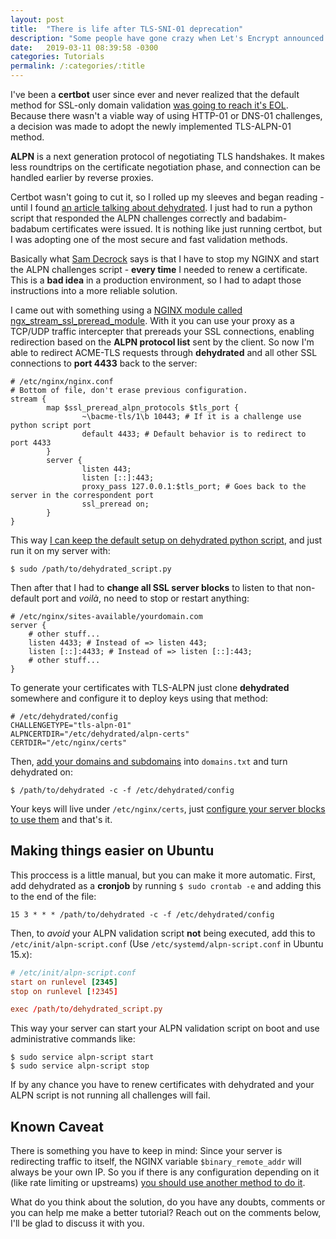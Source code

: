 ```yaml
---
layout: post
title:  "There is life after TLS-SNI-01 deprecation"
description: "Some people have gone crazy when Let's Encrypt announced the deprecation of the TLS-SNI-01 domain validation method. This post is about my reaction to the news."
date:   2019-03-11 08:39:58 -0300
categories: Tutorials
permalink: /:categories/:title
---
```

I've been a **certbot** user since ever and never realized that the default method for SSL-only domain validation [was going to reach it's EOL](https://community.letsencrypt.org/t/march-13-2019-end-of-life-for-all-tls-sni-01-validation-support/74209). Because there wasn't a viable way of using HTTP-01 or DNS-01 challenges, a decision was made to adopt the newly implemented TLS-ALPN-01 method.

**ALPN** is a next generation protocol of negotiating TLS handshakes. It makes less roundtrips on the certificate negotiation phase, and connection can be handled earlier by reverse proxies.

Certbot wasn't going to cut it, so I rolled up my sleeves and began reading - until I found [an article talking about dehydrated](https://medium.com/@decrocksam/deploying-lets-encrypt-certificates-using-tls-alpn-01-https-18b9b1e05edf). I just had to run a python script that responded the ALPN challenges correctly and badabim-badabum certificates were issued. It is nothing like just running certbot, but I was adopting one of the most secure and fast validation methods.

Basically what [Sam Decrock](https://medium.com/@decrocksam) says is that I have to stop my NGINX and start the ALPN challenges script - **every time** I needed to renew a certificate. This is a **bad idea** in a production environment, so I had to adapt those instructions into a more reliable solution.

I came out with something using a [NGINX module called ngx_stream_ssl_preread_module](http://nginx.org/en/docs/stream/ngx_stream_ssl_preread_module.html). With it you can use your proxy as a TCP/UDP traffic intercepter that prereads your SSL connections, enabling redirection based on the **ALPN protocol list** sent by the client. So now I'm able to redirect ACME-TLS requests through **dehydrated** and all other SSL connections to **port 4433** back to the server:

```nginx
# /etc/nginx/nginx.conf
# Bottom of file, don't erase previous configuration.
stream {
        map $ssl_preread_alpn_protocols $tls_port {
                ~\bacme-tls/1\b 10443; # If it is a challenge use python script port
                default 4433; # Default behavior is to redirect to port 4433
        }
        server {
                listen 443;
                listen [::]:443;
                proxy_pass 127.0.0.1:$tls_port; # Goes back to the server in the correspondent port
                ssl_preread on;
        }
}
```

This way [I can keep the default setup on dehydrated python script](https://github.com/lukas2511/dehydrated/blob/master/docs/tls-alpn.md), and just run it on my server with:

```shell
$ sudo /path/to/dehydrated_script.py
```

Then after that I had to **change all SSL server blocks** to listen to that non-default port and *voilà*, no need to stop or restart anything:

```nginx
# /etc/nginx/sites-available/yourdomain.com
server {
    # other stuff...
    listen 4433; # Instead of => listen 443;
    listen [::]:4433; # Instead of => listen [::]:443;
    # other stuff...
}
```

To generate your certificates with TLS-ALPN just clone **dehydrated** somewhere and configure it to deploy keys using that method:
```config
# /etc/dehydrated/config
CHALLENGETYPE="tls-alpn-01"
ALPNCERTDIR="/etc/dehydrated/alpn-certs"
CERTDIR="/etc/nginx/certs"
```

Then, [add your domains and subdomains](https://github.com/lukas2511/dehydrated/blob/master/docs/domains_txt.md) into `domains.txt` and turn dehydrated on:

```shell
$ /path/to/dehydrated -c -f /etc/dehydrated/config
```

Your keys will live under `/etc/nginx/certs`, just [configure your server blocks to use them](https://www.digicert.com/csr-ssl-installation/nginx-openssl.htm#step_4) and that's it.

## Making things easier on Ubuntu

This proccess is a little manual, but you can make it more automatic. First, add dehydrated as a **cronjob** by running `$ sudo crontab -e` and adding this to the end of the file:

```shell
15 3 * * * /path/to/dehydrated -c -f /etc/dehydrated/config
```

Then, to *avoid* your ALPN validation script **not** being executed, add this to `/etc/init/alpn-script.conf` (Use `/etc/systemd/alpn-script.conf` in Ubuntu 15.x):

```conf
# /etc/init/alpn-script.conf
start on runlevel [2345]
stop on runlevel [!2345]

exec /path/to/dehydrated_script.py
```

This way your server can start your ALPN validation script on boot and use administrative commands like:

```shell
$ sudo service alpn-script start
$ sudo service alpn-script stop
```

If by any chance you have to renew certificates with dehydrated and your ALPN script is not running all challenges will fail.

## Known Caveat
There is something you have to keep in mind: Since your server is redirecting traffic to itself, the NGINX variable `$binary_remote_addr` will always be your own IP. So you if there is any configuration depending on it (like rate limiting or upstreams) [you should use another method to do it](https://ypereirareis.github.io/blog/2017/02/15/nginx-real-ip-behind-nginx-reverse-proxy/).

What do you think about the solution, do you have any doubts, comments or you can help me make a better tutorial? Reach out on the comments below, I'll be glad to discuss it with you.

